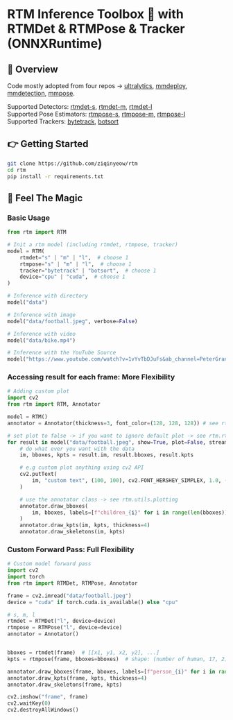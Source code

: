 # RTM Inference Toolbox 🚀 with RTMDet & RTMPose & Tracker (ONNXRuntime)

## 🫰 Overview

Code mostly adopted from four repos -> [ultralytics](https://github.com/ultralytics/ultralytics), [mmdeploy](https://github.com/open-mmlab/mmdeploy), [mmdetection](https://github.com/open-mmlab/mmdetection), [mmpose](https://github.com/open-mmlab/mmpose).

Supported Detectors: [rtmdet-s](./rtm/model/rtmdet-s/), [rtmdet-m](./rtm/model/rtmdet-m/), [rtmdet-l](./rtm/model/rtmdet-l/) \
Supported Pose Estimators: [rtmpose-s](./rtm/model/rtmpose-s/), [rtmpose-m](./rtm/model/rtmpose-m/), [rtmpose-l](./rtm/model/rtmpose-l/) \
Supported Trackers: [bytetrack](./rtm/trackers/byte_tracker.py), [botsort](./rtm/trackers/bot_sort.py)

## 👉 Getting Started

```bash
git clone https://github.com/ziqinyeow/rtm
cd rtm
pip install -r requirements.txt
```

## 🤩 Feel The Magic

### Basic Usage

```python
from rtm import RTM

# Init a rtm model (including rtmdet, rtmpose, tracker)
model = RTM(
    rtmdet="s" | "m" | "l",  # choose 1
    rtmpose="s" | "m" | "l",  # choose 1
    tracker="bytetrack" | "botsort",  # choose 1
    device="cpu" | "cuda",  # choose 1
)

# Inference with directory
model("data")

# Inference with image
model("data/football.jpeg", verbose=False)

# Inference with video
model("data/bike.mp4")

# Inference with the YouTube Source
model("https://www.youtube.com/watch?v=1vYvTbDJuFs&ab_channel=PeterGrant", save=True)
```

### Accessing result for each frame: More Flexibility

```python
# Adding custom plot
import cv2
from rtm import RTM, Annotator

model = RTM()
annotator = Annotator(thickness=3, font_color=(128, 128, 128)) # see rtm.utils.plotting

# set plot to false -> if you want to ignore default plot -> see rtm.rtm (line `if plot:`)
for result in model("data/football.jpeg", show=True, plot=False, stream=True):
    # do what ever you want with the data
    im, bboxes, kpts = result.im, result.bboxes, result.kpts

    # e.g custom plot anything using cv2 API
    cv2.putText(
        im, "custom text", (100, 100), cv2.FONT_HERSHEY_SIMPLEX, 1.0, (128, 128, 128)
    )

    # use the annotator class -> see rtm.utils.plotting
    annotator.draw_bboxes(
        im, bboxes, labels=[f"children_{i}" for i in range(len(bboxes))]
    )
    annotator.draw_kpts(im, kpts, thickness=4)
    annotator.draw_skeletons(im, kpts)
```

### Custom Forward Pass: Full Flexibility

```python
# Custom model forward pass
import cv2
import torch
from rtm import RTMDet, RTMPose, Annotator

frame = cv2.imread("data/football.jpeg")
device = "cuda" if torch.cuda.is_available() else "cpu"

# s, m, l
rtmdet = RTMDet("l", device=device)
rtmpose = RTMPose("l", device=device)
annotator = Annotator()


bboxes = rtmdet(frame)  # [[x1, y1, x2, y2], ...]
kpts = rtmpose(frame, bboxes=bboxes)  # shape: (number of human, 17, 2)

annotator.draw_bboxes(frame, bboxes, labels=[f"person_{i}" for i in range(len(bboxes))])
annotator.draw_kpts(frame, kpts, thickness=4)
annotator.draw_skeletons(frame, kpts)

cv2.imshow("frame", frame)
cv2.waitKey(0)
cv2.destroyAllWindows()
```
